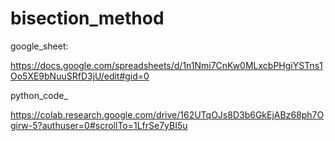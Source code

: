 # bisection_method
google_sheet:

https://docs.google.com/spreadsheets/d/1n1Nmi7CnKw0MLxcbPHgiYSTns1Oo5XE9bNuuSRfD3jU/edit#gid=0


python_code_

https://colab.research.google.com/drive/162UTqOJs8D3b6GkEjABz68ph7Ogirw-5?authuser=0#scrollTo=1LfrSe7yBI5u

